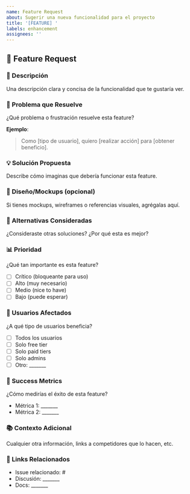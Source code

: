 ```yaml
---
name: Feature Request
about: Sugerir una nueva funcionalidad para el proyecto
title: '[FEATURE] '
labels: enhancement
assignees: ''
---
```


## 🚀 Feature Request

### 📝 Descripción

Una descripción clara y concisa de la funcionalidad que te gustaría ver.

### 🎯 Problema que Resuelve

¿Qué problema o frustración resuelve esta feature?

**Ejemplo**:
> Como [tipo de usuario], quiero [realizar acción] para [obtener beneficio].

### 💡 Solución Propuesta

Describe cómo imaginas que debería funcionar esta feature.

### 🎨 Diseño/Mockups (opcional)

Si tienes mockups, wireframes o referencias visuales, agrégalas aquí.

### 🔄 Alternativas Consideradas

¿Consideraste otras soluciones? ¿Por qué esta es mejor?

### 📊 Prioridad

¿Qué tan importante es esta feature?

- [ ] Crítico (bloqueante para uso)
- [ ] Alto (muy necesario)
- [ ] Medio (nice to have)
- [ ] Bajo (puede esperar)

### 👥 Usuarios Afectados

¿A qué tipo de usuarios beneficia?

- [ ] Todos los usuarios
- [ ] Solo free tier
- [ ] Solo paid tiers
- [ ] Solo admins
- [ ] Otro: _______

### 🎯 Success Metrics

¿Cómo medirías el éxito de esta feature?

- Métrica 1: _______
- Métrica 2: _______

### 📚 Contexto Adicional

Cualquier otra información, links a competidores que lo hacen, etc.

### 🔗 Links Relacionados

- Issue relacionado: #
- Discusión: _______
- Docs: _______
